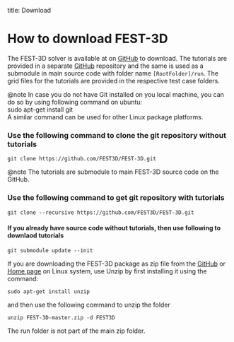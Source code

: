 title: Download

# How to download FEST-3D
The FEST-3D solver is available at on [GitHub](https://github.com/FEST3D/FEST-3D) to download.  The tutorials are provided in a separate [GitHub](https://github.com/FEST3D/run) repository and the same is used as a submodule in main source code with folder name ``[RootFolder]/run``. The grid files for the tutorials are provided in the respective test case folders.

@note
In case you do not have Git installed on you local machine, you can do so by using following command on ubuntu: <br>
sudo apt-get install git<br>
A similar command can be used for other Linux package platforms.


### Use the following command to clone the git repository without tutorials
```
git clone https://github.com/FEST3D/FEST-3D.git
```

@note
The tutorials are submodule to main FEST-3D source code on the GitHub.

### Use the following command to get git repository with tutorials
```
git clone --recursive https://github.com/FEST3D/FEST-3D.git
```
#### If you already have source code without tutorials, then use following to downlaod tutorials
```
git submodule update --init
```

If you are downloading the FEST-3D package as zip file from the [GitHub](https://github.com/FEST3D/FEST-3D) or [Home page](https://fest3d.github.io) on Linux system, use Unzip by first installing it using the command:
```
sudo apt-get install unzip
```
and then use the following command to unzip the folder
```
unzip FEST-3D-master.zip -d FEST3D
```
The run folder is not part of the main zip folder.
